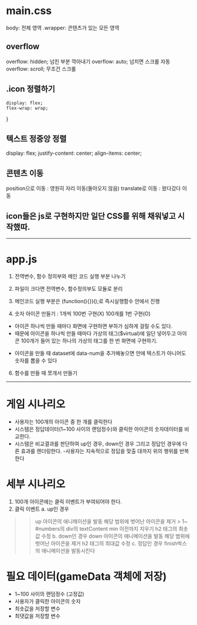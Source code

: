 # main.css

 body: 전체 영역
.wrapper: 콘텐츠가 있는 모든 영역

## overflow
overflow: hidden; 넘친 부분 깍아내기
overflow: auto; 넘치면 스크롤 자동
overflow: scroll; 무조건 스크롤

## .icon 정렬하기
    display: flex;
    flex-wrap: wrap;
}

## 텍스트 정중앙 정렬
display: flex;
justify-content: center;
align-items: center;

## 콘텐츠 이동
 position으로 이동 : 영원히 자리 이동(돌아오지 않음)
 translate로 이동 : 왔다갔다 이동

## icon들은 js로 구현하지만 일단 CSS를 위해 채워넣고 시작했따.

----------------------------------------
# app.js
1. 전역변수, 함수 정의부와
메인 코드 실행 부분 나누기

2. 파일이 크다면 전역변수, 함수정의부도 모듈로 분리

3. 메인코드 실행 부분은
(function(){})();로 즉시실행함수 안에서 진행

5. 숫자 아이콘 만들기
 : 1개씩 100번 구현(X) 100개를 1번 구현(O)
  - 아이콘 하나씩 만들 때마다 화면에 구현하면 부하가 심하게 걸릴 수도 있다.
  - 때문에 아이콘을 하나씩 만들 때마다
  가상의 태그($virtual)에 일단 넣어두고
  아이콘 100개가 들어 있는 하나의 가상의 태그를
  한 번 화면에 구현하기.

 + 아이콘을 만들 때 dataset에 data-num을 추가해놓으면 안에 텍스트가 아니어도 숫자를 
 뽑을 수 있다

 6. 함수를 만들 때 쪼개서 만들기
  -------------------------------------
# 게임 시나리오
- 사용자는 100개의 아이콘 중 한 개를 클릭한다
- 시스템은 정답데이터(1~100 사이의 랜덤정수)와
 클릭한 아이콘의 숫자데이터를 비교한다.
- 시스템은 비교결과를 판단하여 up인 경우, down인 경우 그리고 정답인 경우에 다른 효과를 렌더링한다.
-사용자는 지속적으로 정답을 맞출 대까지 위의 행위를 반복한다

# 세부 시나리오
1. 100개 아이콘에는 클릭 이벤트가 부여되어야 한다.
2. 클릭 이벤트
 a. up인 경우
  >> up 아이콘의 애니메이션을 발동
  > 해당 범위에 벗어난 아이콘을 제거
    > 1~ #numbers의  div의 textContent min 이전까지 지우기
  >> h2 태그의 최솟값 수정
 b. down인 경우
  >> down 아이콘의 애니메이션을 발동
  > 해당 범위에 벗어난 아이콘을 제거
  >> h2 태그의 최대값 수정
 c. 정답인 경우
  > finish박스의 애니메이션을 발동시킨다

# 필요 데이터(gameData 객체에 저장)
- 1~100 사이의 랜덤정수 (고정값)
- 사용자가 클릭한 아이콘의 숫자
- 최솟값을 저장할 변수
- 최댓값을 저장할 변수

